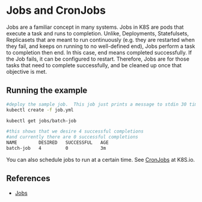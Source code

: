 # Jobs and CronJobs #

Jobs are a familiar concept in many systems.  Jobs in K8S are pods that execute a task and runs to completion.  Unlike, Deployments, Statefulsets, Replicasets that are meant to run continuously (e.g. they are restarted when they fail, and keeps on running to no well-defined end), Jobs perform a task to completion then end.  In this case, end means completed successfully. If the Job fails, it can be configured to restart.  Therefore, Jobs are for those tasks that need to complete successfully, and be cleaned up once that objective is met.

## Running the example 

```sh
#deploy the sample job.  This job just prints a message to stdin 30 times then exits.
kubectl create -f job.yml

kubectl get jobs/batch-job

#this shows that we desire 4 successful completions 
#and currently there are 0 successful completions
NAME        DESIRED   SUCCESSFUL   AGE
batch-job   4         0            3m
```

You can also schedule jobs to run at a certain time.  See [CronJobs](https://kubernetes.io/docs/concepts/workloads/controllers/cron-jobs/) at K8S.io.

## References ##

- [Jobs](https://kubernetes.io/docs/concepts/workloads/controllers/jobs-run-to-completion/)